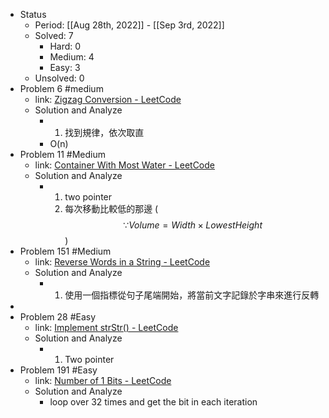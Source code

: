 - Status
	- Period: [[Aug 28th, 2022]] - [[Sep 3rd, 2022]]
	- Solved: 7
		- Hard: 0
		- Medium: 4
		- Easy: 3
	- Unsolved: 0
- Problem 6 #medium
	- link: [Zigzag Conversion - LeetCode](https://leetcode.com/problems/zigzag-conversion/)
	- Solution and Analyze
		- 1. 找到規律，依次取直
		- O(n)
- Problem 11 #Medium
	- link: [Container With Most Water - LeetCode](https://leetcode.com/problems/container-with-most-water/)
	- Solution and Analyze
		- 1. two pointer
		  2. 每次移動比較低的那邊 ($$\because Volume = Width \times LowestHeight$$ )
- Problem 151 #Medium
	- link: [Reverse Words in a String - LeetCode](https://leetcode.com/problems/reverse-words-in-a-string/)
	- Solution and Analyze
		- 1. 使用一個指標從句子尾端開始，將當前文字記錄於字串來進行反轉
-
- Problem 28 #Easy
	- link: [Implement strStr() - LeetCode](https://leetcode.com/problems/implement-strstr/)
	- Solution and Analyze
		- 1. Two pointer
- Problem 191 #Easy
	- link: [Number of 1 Bits - LeetCode](https://leetcode.com/problems/number-of-1-bits/)
	- Solution and Analyze
		- loop over 32 times and get the bit in each iteration